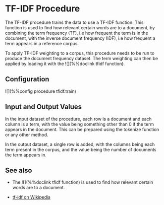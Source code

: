 # TF-IDF Procedure

The TF-IDF procedure trains the data to use a TF-IDF function. This function is 
used to find how relevant certain words are to a document, by 
combining the term frequency (TF), i.e how frequent the term is in the document,
with the inverse document frequency (IDF), i.e how frequent a term
appears in a reference corpus.

To apply TF-IDF weighting to a corpus, this procedure needs to be run to produce
the document frequency dataset. The term weighting can then be applied by 
loading it with the ![](%%doclink tfidf function).

## Configuration
![](%%config procedure tfidf.train)

## Input and Output Values

In the input dataset of the procedure, each row is a document and each column is a term, with the value being something other than 0 if the term appears in
the document. This can be prepared using the tokenize function or any other method.

In the output dataset, a single row is added, with the columns being each term present in the corpus, and the value being the number of documents the term appears in.

## See also
* The ![](%%doclink tfidf function) is used to find how relevant certain words are to a document.
- [tf-idf on Wikipedia](https://en.wikipedia.org/wiki/Tf%E2%80%93idf)

